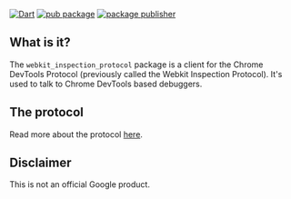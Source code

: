 [![Dart](https://github.com/google/webkit_inspection_protocol.dart/actions/workflows/build.yaml/badge.svg)](https://github.com/google/webkit_inspection_protocol.dart/actions/workflows/build.yaml)
[![pub package](https://img.shields.io/pub/v/webkit_inspection_protocol.svg)](https://pub.dartlang.org/packages/webkit_inspection_protocol)
[![package publisher](https://img.shields.io/pub/publisher/webkit_inspection_protocol.svg)](https://pub.dev/packages/webkit_inspection_protocol/publisher)

## What is it?

The `webkit_inspection_protocol` package is a client for the Chrome DevTools Protocol
(previously called the Webkit Inspection Protocol). It's used to talk to Chrome DevTools
based debuggers.

## The protocol

Read more about the protocol [here](https://developer.chrome.com/devtools/docs/debugger-protocol).

## Disclaimer

This is not an official Google product.

